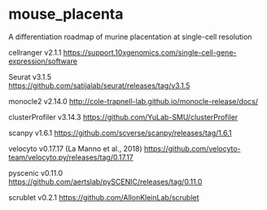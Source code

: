 # mouse_placenta
A differentiation roadmap of murine placentation at single-cell resolution

cellranger v2.1.1
https://support.10xgenomics.com/single-cell-gene-expression/software

Seurat v3.1.5	
https://github.com/satijalab/seurat/releases/tag/v3.1.5

monocle2 v2.14.0
http://cole-trapnell-lab.github.io/monocle-release/docs/

clusterProfiler v3.14.3	
https://github.com/YuLab-SMU/clusterProfiler

scanpy v1.6.1
https://github.com/scverse/scanpy/releases/tag/1.6.1

velocyto v0.17.17	(La Manno et al., 2018)
https://github.com/velocyto-team/velocyto.py/releases/tag/0.17.17

pyscenic v0.11.0	
https://github.com/aertslab/pySCENIC/releases/tag/0.11.0

scrublet v0.2.1	
https://github.com/AllonKleinLab/scrublet



